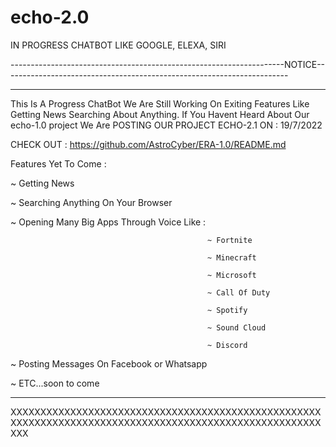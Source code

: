 # echo-2.0
IN PROGRESS CHATBOT LIKE GOOGLE, ELEXA, SIRI

--------------------------------------------------------------------NOTICE-----------------------------------------------------------------------
_________________________________________________________________________________________________________________________________________________________________________

This Is A Progress ChatBot We Are Still Working On Exiting Features Like Getting News Searching About Anything. If You Havent Heard About Our echo-1.0 project We Are POSTING OUR PROJECT ECHO-2.1
ON : 19/7/2022

CHECK OUT : https://github.com/AstroCyber/ERA-1.0/README.md

Features Yet To Come :

~ Getting News

~ Searching Anything On Your Browser

~ Opening Many Big Apps Through Voice Like :

                                                ~ Fortnite
                                            
                                                ~ Minecraft
                                            
                                                ~ Microsoft
                                            
                                                ~ Call Of Duty
                                            
                                                ~ Spotify
                                            
                                                ~ Sound Cloud
                                            
                                                ~ Discord
                                                
~ Posting Messages On Facebook or Whatsapp

~ ETC...soon to come

_________________________________________________________________________________________________________________________________________________________________________
XXXXXXXXXXXXXXXXXXXXXXXXXXXXXXXXXXXXXXXXXXXXXXXXXXXXXXXXXXXXXXXXXXXXXXXXXXXXXXXXXXXXXXXXXXXXXXXXXXXXXXXXXXX

